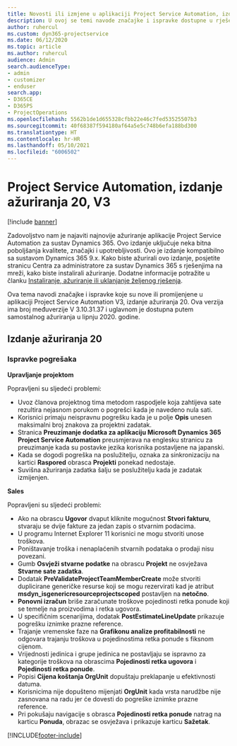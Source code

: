 ```yaml
---
title: Novosti ili izmjene u aplikaciji Project Service Automation, izdanje ažuriranja 20, V3
description: U ovoj se temi navode značajke i ispravke dostupne u rješenju Project Service Automation, izdanje ažuriranja 20, V3
author: ruhercul
ms.custom: dyn365-projectservice
ms.date: 06/12/2020
ms.topic: article
ms.author: ruhercul
audience: Admin
search.audienceType:
- admin
- customizer
- enduser
search.app:
- D365CE
- D365PS
- ProjectOperations
ms.openlocfilehash: 5562b1de1d655328cfbb22e46c7fed53525507b3
ms.sourcegitcommit: 40f68387f594180af64a5e5c748b6efa188bd300
ms.translationtype: HT
ms.contentlocale: hr-HR
ms.lasthandoff: 05/10/2021
ms.locfileid: "6006502"
---
```

# <a name="project-service-automation-update-release-20-v3"></a>Project Service Automation, izdanje ažuriranja 20, V3

[!include [banner](../includes/psa-now-project-operations.md)]

Zadovoljstvo nam je najaviti najnovije ažuriranje aplikacije Project Service Automation za sustav Dynamics 365. Ovo izdanje uključuje neka bitna poboljšanja kvalitete, značajki i upotrebljivosti. Ovo je izdanje kompatibilno sa sustavom Dynamics 365 9.x. Kako biste ažurirali ovo izdanje, posjetite stranicu Centra za administratore za sustav Dynamics 365 s rješenjima na mreži, kako biste instalirali ažuriranje. Dodatne informacije potražite u članku [Instaliranje, ažuriranje ili uklanjanje željenog rješenja](/power-platform/admin/install-remove-preferred-solution).

Ova tema navodi značajke i ispravke koje su nove ili promijenjene u aplikaciji Project Service Automation V3, izdanje ažuriranja 20. Ova verzija ima broj međuverzije V 3.10.31.37 i uglavnom je dostupna putem samostalnog ažuriranja u lipnju 2020. godine.

## <a name="update-release-20"></a>Izdanje ažuriranja 20

### <a name="bug-fixes"></a>Ispravke pogrešaka

**Upravljanje projektom**

Popravljeni su sljedeći problemi:

- Uvoz članova projektnog tima metodom raspodjele koja zahtijeva sate rezultira nejasnom porukom o pogrešci kada je navedeno nula sati.
- Korisnici primaju neispravnu pogrešku kada je u polje **Opis** unesen maksimalni broj znakova za projektni zadatak.
- Stranica **Preuzimanje dodatka za aplikaciju Microsoft Dynamics 365 Project Service Automation** preusmjerava na englesku stranicu za preuzimanje kada su postavke jezika korisnika postavljene na japanski.
- Kada se dogodi pogreška na poslužitelju, oznaka za sinkronizaciju na kartici **Raspored** obrasca **Projekti** ponekad nedostaje.
- Suvišna ažuriranja zadatka šalju se poslužitelju kada je zadatak izmijenjen.

**Sales**

Popravljeni su sljedeći problemi:

- Ako na obrascu **Ugovor** dvaput kliknite mogućnost **Stvori fakturu**, stvaraju se dvije fakture za jedan zapis o stvarnim podacima.
- U programu Internet Explorer 11 korisnici ne mogu stvoriti unose troškova.
- Poništavanje troška i nenaplaćenih stvarnih podataka o prodaji nisu povezani.
- Gumb **Osvježi stvarne podatke** na obrascu **Projekt** ne osvježava **Stvarne sate zadatka**.
- Dodatak **PreValidateProjectTeamMemberCreate** može stvoriti duplicirane generičke resurse koji se mogu rezervirati kad je atribut **msdyn_isgenericresourceprojectscoped** postavljen na **netočno**.
- **Ponovni izračun** briše zaračunate troškove pojedinosti retka ponude koji se temelje na proizvodima i retka ugovora.
- U specifičnim scenarijima, dodatak **PostEstimateLineUpdate** prikazuje pogrešku iznimke prazne reference.
- Trajanje vremenske faze na **Grafikonu analize profitabilnosti** ne odgovara trajanju troškova u pojedinostima retka ponude s fiksnom cijenom.
- Vrijednosti jedinica i grupe jedinica ne postavljaju se ispravno za kategorije troškova na obrascima **Pojedinosti retka ugovora** i **Pojedinosti retka ponude**.
- Popisi **Cijena koštanja OrgUnit** dopuštaju preklapanje u efektivnosti datuma.
- Korisnicima nije dopušteno mijenjati **OrgUnit** kada vrsta narudžbe nije zasnovana na radu jer će dovesti do pogreške iznimke prazne reference.
- Pri pokušaju navigacije s obrasca **Pojedinosti retka ponude** natrag na karticu **Ponuda**, obrazac se osvježava i prikazuje karticu **Sažetak**.


[!INCLUDE[footer-include](../includes/footer-banner.md)]